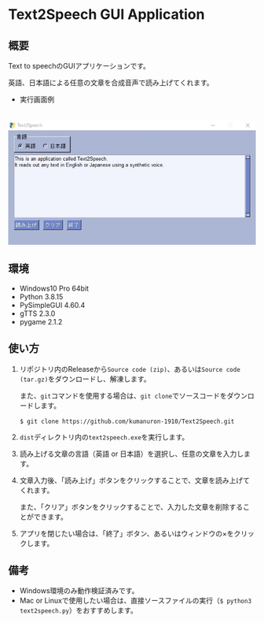 # Text2Speech GUI Application

## 概要

Text to speechのGUIアプリケーションです。

英語、日本語による任意の文章を合成音声で読み上げてくれます。

- 実行画面例

　![アプリ](img/AppImage.jpg)

## 環境

- Windows10 Pro 64bit
- Python 3.8.15
- PySimpleGUI 4.60.4
- gTTS 2.3.0
- pygame 2.1.2

## 使い方

1. リポジトリ内のReleaseから`Source code (zip)`、あるいは`Source code (tar.gz)`をダウンロードし、解凍します。

   また、`git`コマンドを使用する場合は、`git clone`でソースコードをダウンロードします。

   ```shell
   $ git clone https://github.com/kumanuron-1910/Text2Speech.git
   ```

2. `dist`ディレクトリ内の`text2speech.exe`を実行します。

3. 読み上げる文章の言語（英語 or 日本語）を選択し、任意の文章を入力します。
4. 文章入力後、「読み上げ」ボタンをクリックすることで、文章を読み上げてくれます。
   
   また、「クリア」ボタンをクリックすることで、入力した文章を削除することができます。

5. アプリを閉じたい場合は、「終了」ボタン、あるいはウィンドウの×をクリックします。

## 備考

- Windows環境のみ動作検証済みです。
- Mac or Linuxで使用したい場合は、直接ソースファイルの実行（`$ python3 text2speech.py`）をおすすめします。
